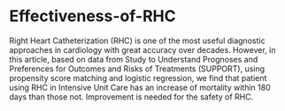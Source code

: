 # Effectiveness-of-RHC
Right Heart Catheterization (RHC) is one of the most useful diagnostic approaches in cardiology with great accuracy over decades. However, in this article, based on data from Study to Understand Prognoses and Preferences for Outcomes and Risks of Treatments (SUPPORT), using propensity score matching and logistic regression, we find that patient using RHC in Intensive Unit Care has an increase of mortality within 180 days than those not. Improvement is needed for the safety of RHC.

